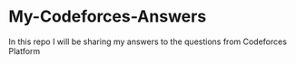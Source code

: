 # My-Codeforces-Answers
In this repo I will be sharing my answers to the questions from Codeforces Platform
